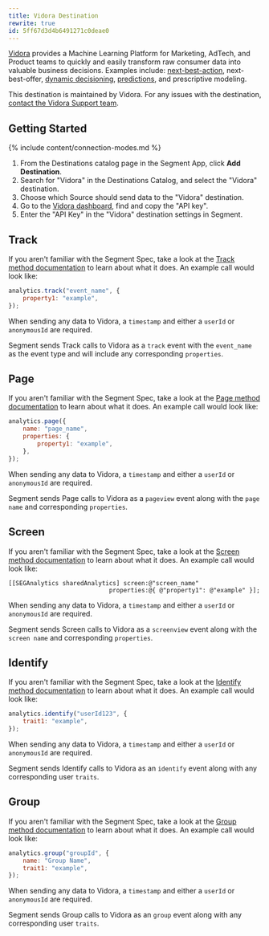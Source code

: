 ```yaml
---
title: Vidora Destination
rewrite: true
id: 5ff67d3d4b6491271c0deae0
---
```

[Vidora](https://vidora.com/?utm_source=segmentio&utm_medium=docs&utm_campaign=partners) provides a Machine Learning Platform for Marketing, AdTech, and Product teams to quickly and easily transform raw consumer data into valuable business decisions. Examples include: [next-best-action](https://www.vidora.com/general/video-building-real-time-decisioning-in-cortex-for-next-best-offer-and-next-best-action), next-best-offer, [dynamic decisioning](https://www.vidora.com/ml-in-business/dynamic-decisioning-using-real-time-machine-learning), [predictions](https://segment.com/recipes/using-predictive-purchase-behavior-to-increase-campaign-roi/), and prescriptive modeling.

This destination is maintained by Vidora. For any issues with the destination, [contact the Vidora Support team](mailto:support@vidora.com).

## Getting Started

{% include content/connection-modes.md %}

1. From the Destinations catalog page in the Segment App, click **Add Destination**.
2. Search for "Vidora" in the Destinations Catalog, and select the "Vidora" destination.
3. Choose which Source should send data to the "Vidora" destination.
4. Go to the [Vidora dashboard](https://app.vidora.com/#!/api/docs), find and copy the "API key".
5. Enter the "API Key" in the "Vidora" destination settings in Segment.

## Track

If you aren't familiar with the Segment Spec, take a look at the [Track method documentation](/docs/connections/spec/track/) to learn about what it does. An example call would look like:

```js
analytics.track("event_name", {
    property1: "example",
});
```

When sending any data to Vidora, a `timestamp` and either a `userId` or `anonymousId` are required.

Segment sends Track calls to Vidora as a `track` event with the `event_name` as the event type and will include any corresponding `properties`.

## Page

If you aren't familiar with the Segment Spec, take a look at the [Page method documentation](/docs/connections/spec/page/) to learn about what it does. An example call would look like:

```js
analytics.page({
    name: "page_name",
    properties: {
        property1: "example",
    },
});
```

When sending any data to Vidora, a `timestamp` and either a `userId` or `anonymousId` are required.

Segment sends Page calls to Vidora as a `pageview` event along with the `page name` and corresponding `properties`.

## Screen

If you aren't familiar with the Segment Spec, take a look at the [Screen method documentation](/docs/connections/spec/screen/) to learn about what it does. An example call would look like:

```obj-c
[[SEGAnalytics sharedAnalytics] screen:@"screen_name"
                            properties:@{ @"property1": @"example" }];
```

When sending any data to Vidora, a `timestamp` and either a `userId` or `anonymousId` are required.

Segment sends Screen calls to Vidora as a `screenview` event along with the `screen name` and corresponding `properties`.


## Identify

If you aren't familiar with the Segment Spec, take a look at the [Identify method documentation](/docs/connections/spec/identify/) to learn about what it does. An example call would look like:

```js
analytics.identify("userId123", {
    trait1: "example",
});
```

When sending any data to Vidora, a `timestamp` and either a `userId` or `anonymousId` are required.

Segment sends Identify calls to Vidora as an `identify` event along with any corresponding user `traits`.

## Group

If you aren't familiar with the Segment Spec, take a look at the [Group method documentation](/docs/connections/spec/group/) to learn about what it does. An example call would look like:

```js
analytics.group("groupId", {
    name: "Group Name",
    trait1: "example",
});
```

When sending any data to Vidora, a `timestamp` and either a `userId` or `anonymousId` are required.

Segment sends Group calls to Vidora as an `group` event along with any corresponding user `traits`.
